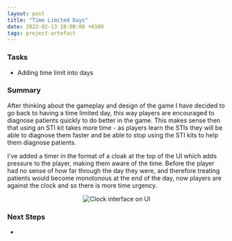 ```yaml
---
layout: post
title: "Time Limited Days"
date: 2022-02-13 18:00:00 +0100
tags: project-artefact
---
```


### Tasks
- Adding time limit into days

### Summary
After thinking about the gameplay and design of the game I have decided to go back to having a time limited day, this way players are encouraged to diagnose patients quickly to do better in the game. This makes sense then that using an STI kit takes more time - as players learn the STIs they will be able to diagnose them faster and be able to stop using the STI kits to help them diagnose patients. 

I've added a timer in the format of a cloak at the top of the UI which adds pressure to the player, making them aware of the time. Before the player had no sense of how far through the day they were, and therefore treating patients would become monotonous at the end of the day, now players are against the clock and so there is more time urgency. 

<p align="center">
  <img src="{{site.baseurl}}/assets/day-clock-interface.png" alt="Clock interface on UI"/>
</p>

### Next Steps
- 